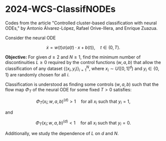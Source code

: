 # 2024-WCS-ClassifNODEs

Codes from the article "Controlled cluster-based classification with neural ODEs," by Antonio Álvarez-López, Rafael Orive-Illera, and Enrique Zuazua.

Consider the neural ODE

$$
\dot{x} = w(t)\sigma(a(t) \cdot x + b(t)), \quad t \in (0, T).
$$

**Objective:**
For given $d\geq2$ and $N \geq 1$, find the minimum number of discontinuities $L\geq 0$ required by the control functions $(w,a,b)$ that allow the classification of any dataset $\{(x_i,y_i)\}_{i=1}^N$, where $x_i \sim U([0,1]^d)$ and $y_i \in \{0,1\}$ are randomly chosen for all $i$.

Classification is understood as finding some controls $(w,a,b)$ such that the flow map $\Phi_T$ of the neural ODE for some fixed $T>0$ satisfies:

$$
\Phi_T(x_i;w,a,b)^{(d)} > 1 \quad \text{for all } x_i \text{ such that } y_i = 1,
$$

and 

$$
\Phi_T(x_i;w,a,b)^{(d)} < 1 \quad \text{for all } x_i \text{ such that } y_i = 0.
$$

Additionally, we study the dependence of $L$ on $d$ and $N$.
